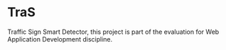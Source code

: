 # TraS
Traffic Sign Smart Detector, this project is part of the evaluation for Web Application Development discipline.
